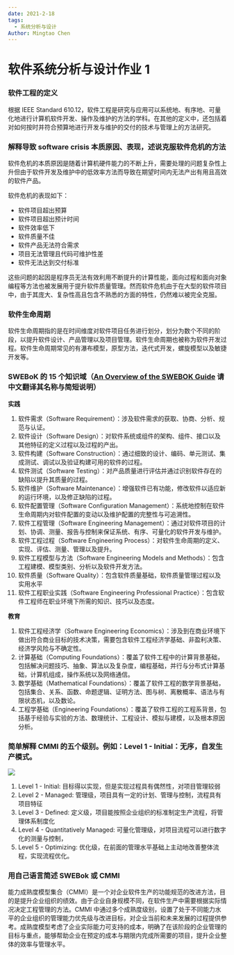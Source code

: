 ```yaml
---
date: 2021-2-18
tags:
  - 系统分析与设计
Author: Mingtao Chen
---
```


# 软件系统分析与设计作业 1

### 软件工程的定义

根据 IEEE Standard 610.12，软件工程是研究与应用可以系统地、有序地、可量化地进行计算机软件开发、操作及维护的方法的学科。在其他的定义中，还包括着对如何按时并符合预算地进行开发与维护的交付的技术与管理上的方法研究。

### 解释导致 software crisis 本质原因、表现，述说克服软件危机的方法

软件危机的本质原因是随着计算机硬件能力的不断上升，需要处理的问题复杂性上升但由于软件开发及维护中的低效率方法而导致在期望时间内无法产出有用且高效的软件产品。

软件危机的表现如下：

- 软件项目超出预算
- 软件项目超出预计时间
- 软件效率低下
- 软件质量不佳
- 软件产品无法符合需求
- 项目无法管理且代码可维护性差
- 软件无法达到交付标准

这些问题的起因是程序员无法有效利用不断提升的计算性能，面向过程和面向对象编程等方法也被发展用于提升软件质量管理。然而软件危机由于在大型的软件项目中，由于其庞大、复杂性高且包含不熟悉的方面的特性，仍然难以被完全克服。

### 软件生命周期

软件生命周期指的是在时间维度对软件项目任务进行划分，划分为数个不同的阶段，以提升软件设计、产品管理以及项目管理。软件生命周期也被称为软件开发过程。软件生命周期常见的有瀑布模型，原型方法，迭代式开发，螺旋模型以及敏捷开发等。

### SWEBoK 的 15 个知识域（[An Overview of the SWEBOK Guide](https://www.sebokwiki.org/wiki/An_Overview_of_the_SWEBOK_Guide) 请中文翻译其名称与简短说明）

**实践**

1. 软件需求（Software Requirement）：涉及软件需求的获取、协商、分析、规范与认证。
2. 软件设计（Software Design）：对软件系统或组件的架构、组件、接口以及其他特征的定义过程以及过程的产出。
3. 软件构建（Software Construction）：通过细致的设计、编码、单元测试、集成测试、调试以及验证构建可用的软件的过程。
4. 软件测试（Software Testing）：对产品质量进行评估并通过识别软件存在的缺陷以提升其质量的过程。
5. 软件维护（Software Maintenance）：增强软件已有功能，修改软件以适应新的运行环境，以及修正缺陷的过程。
6. 软件配置管理（Software Configuration Management）：系统地控制在软件生命周期内对软件配置的变动以及维护配置的完整性与可追溯性。
7. 软件工程管理（Software Engineering Management）：通过对软件项目的计划、协调、测量、报告与控制来保证系统、有序、可量化的软件开发与维护。
8. 软件工程过程（Software Engineering Process）：对软件生命周期的定义、实现、评估、测量、管理以及提升。
9. 软件工程模型与方法（Software Engineering Models and Methods）：包含工程建模、模型类别、分析以及软件开发方法。
10. 软件质量（Software Quality）：包含软件质量基础，软件质量管理过程以及实用水平
11. 软件工程职业实践（Software Engineering Professional Practice）：包含软件工程师在职业环境下所需的知识、技巧以及态度。

**教育**

1. 软件工程经济学（Software Engineering Economics）：涉及到在商业环境下做出符合商业目标的技术决策，需要包含软件工程经济学基础、非盈利决策、经济学风险与不确定性。
2. 计算基础（Computing Foundations）：覆盖了软件工程中的计算背景基础，包括解决问题技巧、抽象、算法以及复杂度，编程基础，并行与分布式计算基础，计算机组成，操作系统以及网络通信。
3. 数学基础（Mathematical Foundations）：覆盖了软件工程的数学背景基础，包括集合、关系、函数、命题逻辑、证明方法、图与树、离散概率、语法与有限状态机，以及数论。
4. 工程学基础（Engineering Foundations）：覆盖了软件工程的工程系背景，包括基于经验与实验的方法、数理统计、工程设计、模拟与建模，以及根本原因分析。

### 简单解释 CMMI 的五个级别。例如：Level 1 - Initial：无序，自发生产模式。

![](https://upload.wikimedia.org/wikipedia/commons/thumb/e/ec/Characteristics_of_Capability_Maturity_Model.svg/1000px-Characteristics_of_Capability_Maturity_Model.svg.png)

1. Level 1 - Initial: 目标得以实现，但是实现过程具有偶然性，对项目管理较弱
2. Level 2 - Managed: 管理级，项目具有一定的计划、管理与控制，流程具有项目特征
3. Level 3 - Defined: 定义级，项目能按照企业组织的标准制定生产流程，将管理体系制度化
4. Level 4 - Quantitatively Managed: 可量化管理级，对项目流程可以进行数字化的测量与控制，
5. Level 5 - Optimizing: 优化级，在前面的管理水平基础上主动地改善整体流程，实现流程优化。

### 用自己语言简述 SWEBok 或 CMMI

能力成熟度模型集合（CMMI）是一个对企业软件生产的功能规范的改进方法，目的是提升企业组织的绩效。由于企业自身规模不同，在软件生产中需要根据实际情况决定工程管理的方法。CMMI 中通过多个成熟度级别，设置了处于不同能力水平的企业组织的管理能力优先级与改进目标，对企业当前和未来发展的过程提供参考。成熟度模型考虑了企业实际能力可支持的成本，明确了在该阶段的企业管理的目标与重点，能够帮助企业在预定的成本与期限内完成所需要的项目，提升企业整体的效率与管理水平。
